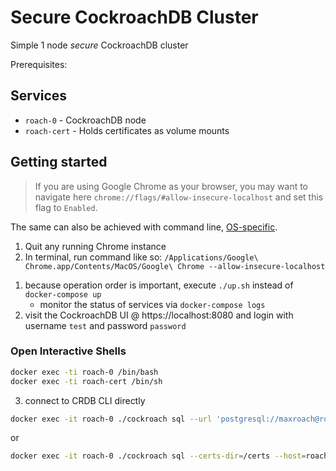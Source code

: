 # Secure CockroachDB Cluster
Simple 1 node *secure* CockroachDB cluster

Prerequisites:

## Services
* `roach-0` - CockroachDB node
* `roach-cert` - Holds certificates as volume mounts

## Getting started
>If you are using Google Chrome as your browser, you may want to navigate here `chrome://flags/#allow-insecure-localhost` and set this flag to `Enabled`.

The same can also be achieved with command line, [OS-specific](http://www.chromium.org/developers/how-tos/run-chromium-with-flags).
1. Quit any running Chrome instance
2. In terminal, run command like so: `/Applications/Google\ Chrome.app/Contents/MacOS/Google\ Chrome --allow-insecure-localhost`
	

1) because operation order is important, execute `./up.sh` instead of `docker-compose up`
	- monitor the status of services via `docker-compose logs`
2) visit the CockroachDB UI @ https://localhost:8080 and login with username `test` and password `password`

### Open Interactive Shells
```bash
docker exec -ti roach-0 /bin/bash
docker exec -ti roach-cert /bin/sh
```

3) connect to CRDB CLI directly

```bash
docker exec -it roach-0 ./cockroach sql --url 'postgresql://maxroach@roach-0:26257?sslert=/certs/client.maxroach.crt&sslkey=/certs/client.maxroach.key&sslmode=verify-full&sslrootcert=/certs/ca.crt' --database movr
```

or 

```bash
docker exec -it roach-0 ./cockroach sql --certs-dir=/certs --host=roach-0:26257
```
